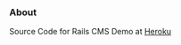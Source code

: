<h3>About</h3>

Source Code for Rails CMS Demo at <a href="https://dawnvits-rails-demo.herokuapp.com">Heroku</a> 
